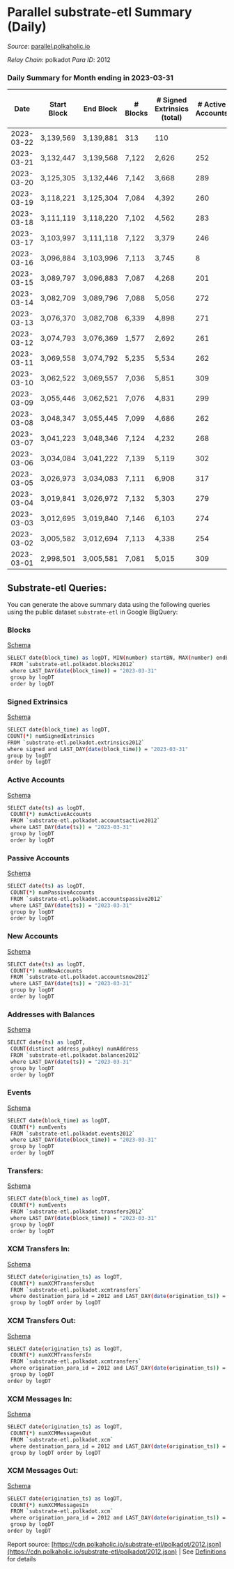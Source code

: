 # Parallel substrate-etl Summary (Daily)

_Source_: [parallel.polkaholic.io](https://parallel.polkaholic.io)

*Relay Chain*: polkadot
*Para ID*: 2012



### Daily Summary for Month ending in 2023-03-31


| Date | Start Block | End Block | # Blocks  | # Signed Extrinsics (total) | # Active Accounts | # Passive | # New | # Addresses with Balances | # Events | # Transfers | # XCM Transfers In | # XCM Transfers Out | # XCM In | # XCM Out | Issues | 
| ---- | ----------- | --------- | --------  | --------------------------- | ----------------- | --------- | ----- | ------------------------- | -------- | ----------- | ------------------ | ------------------- | -------- | --------- | ------ |
| 2023-03-22 | 3,139,569 | 3,139,881 | 313  | 110 |  |  |  |  | 1,305 | 16 ($6.04) |   |   |  |  |  |
| 2023-03-21 | 3,132,447 | 3,139,568 | 7,122  | 2,626 | 252 | 29 | 7 | 47,396 | 32,676 | 964 ($24,730.70) | 33 ($19,288.30) | 46 ($43,062.15) | 26 | 27 |  |
| 2023-03-20 | 3,125,305 | 3,132,446 | 7,142  | 3,668 | 289 | 20 | 6 | 47,389 | 40,952 | 1,506 ($85,126.29) | 64 ($75,754.41) | 64 ($100,696.18) | 65 | 65 |  |
| 2023-03-19 | 3,118,221 | 3,125,304 | 7,084  | 4,392 | 260 | 29 | 2 | 47,384 | 39,001 | 966 ($41,845.82) | 44 ($84,184.42) | 83 ($124,799.06) | 46 | 82 |  |
| 2023-03-18 | 3,111,119 | 3,118,220 | 7,102  | 4,562 | 283 | 24 | 7 | 47,382 | 40,468 | 1,300 ($46,317.46) | 35 ($367,946.88) | 94 ($249,315.88) | 35 | 95 |  |
| 2023-03-17 | 3,103,997 | 3,111,118 | 7,122  | 3,379 | 246 | 31 | 2 | 47,375 | 33,968 | 1,017 ($19,934.04) | 57 ($54,029.43) | 80 ($428,074.52) | 60 | 83 |  |
| 2023-03-16 | 3,096,884 | 3,103,996 | 7,113  | 3,745 | 8 | 190 | 16 | 47,374 | 37,091 | 1,647 ($58,374.02) | 75 ($66,884.75) | 63 ($374,245.66) | 77 | 64 |  |
| 2023-03-15 | 3,089,797 | 3,096,883 | 7,087  | 4,268 | 201 | 29 | 4 | 47,358 | 38,860 | 1,355 ($28,646.02) | 53 ($66,151.58) | 53 ($59,840.41) | 54 | 55 |  |
| 2023-03-14 | 3,082,709 | 3,089,796 | 7,088  | 5,056 | 272 | 29 | 8 | 47,355 | 43,392 | 1,513 ($66,877.91) | 59 ($100,917.26) | 86 ($250,984.26) | 60 | 88 |  |
| 2023-03-13 | 3,076,370 | 3,082,708 | 6,339  | 4,898 | 271 | 18 | 6 | 47,347 | 41,107 | 1,352 ($31,491.01) | 66 ($34,925.41) | 94 ($107,915.17) | 67 | 81 |  |
| 2023-03-12 | 3,074,793 | 3,076,369 | 1,577  | 2,692 | 261 | 20 | 5 | 47,341 | 22,018 | 1,047 ($18,718.69) | 40 ($245,665.27) | 63 ($153,938.28) | 31 | 52 |  |
| 2023-03-11 | 3,069,558 | 3,074,792 | 5,235  | 5,534 | 262 | 22 | 5 | 47,336 | 44,147 | 1,326 ($35,444.17) | 76 ($233,023.41) | 91 ($301,083.81) | 70 | 79 |  |
| 2023-03-10 | 3,062,522 | 3,069,557 | 7,036  | 5,851 | 309 | 19 | 7 | 47,331 | 50,644 | 1,861 ($72,153.07) | 93 ($81,041.04) | 87 ($90,453.79) | 92 | 86 |  |
| 2023-03-09 | 3,055,446 | 3,062,521 | 7,076  | 4,831 | 299 | 41 | 10 | 47,324 | 44,630 | 1,411 ($45,126.40) | 87 ($142,862.92) | 100 ($316,437.60) | 87 | 100 |  |
| 2023-03-08 | 3,048,347 | 3,055,445 | 7,099  | 4,686 | 262 | 20 | 4 | 47,314 | 43,309 | 1,507 ($36,435.39) | 67 ($132,775.52) | 68 ($96,618.06) | 69 | 65 |  |
| 2023-03-07 | 3,041,223 | 3,048,346 | 7,124  | 4,232 | 268 | 21 | 10 | 47,310 | 40,566 | 1,317 ($36,476.74) | 48 ($41,355.08) | 60 ($234,839.10) | 49 | 61 |  |
| 2023-03-06 | 3,034,084 | 3,041,222 | 7,139  | 5,119 | 302 | 21 | 9 | 47,300 | 46,562 | 1,717 ($70,555.04) | 74 ($68,621.56) | 95 ($708,761.66) | 74 | 97 |  |
| 2023-03-05 | 3,026,973 | 3,034,083 | 7,111  | 6,908 | 317 | 37 | 10 | 47,291 | 56,210 | 1,705 ($70,106.19) | 77 ($3,624,910.60) | 125 ($462,984.23) | 78 | 127 |  |
| 2023-03-04 | 3,019,841 | 3,026,972 | 7,132  | 5,303 | 279 | 19 | 6 | 47,281 | 46,454 | 1,357 ($95,559.05) | 88 ($267,367.90) | 72 ($195,215.43) | 89 | 75 |  |
| 2023-03-03 | 3,012,695 | 3,019,840 | 7,146  | 6,103 | 274 | 25 | 6 | 47,276 | 51,015 | 1,607 ($59,921.79) | 85 ($268,981.04) | 89 ($585,807.66) | 87 | 90 |  |
| 2023-03-02 | 3,005,582 | 3,012,694 | 7,113  | 4,338 | 254 | 33 | 12 | 47,270 | 41,084 | 1,254 ($43,390.22) | 69 ($60,906.06) | 68 ($42,615.92) | 72 | 70 |  |
| 2023-03-01 | 2,998,501 | 3,005,581 | 7,081  | 5,015 | 309 | 31 | 10 | 47,258 | 45,728 | 1,765 ($83,335.60) | 98 ($153,098.12) | 93 ($82,170.63) | 108 | 95 |  |

## Substrate-etl Queries:
You can generate the above summary data using the following queries using the public dataset `substrate-etl` in Google BigQuery:


### Blocks 

[Schema](https://github.com/colorfulnotion/substrate-etl/blob/main/schema/blocks.json)

```bash
SELECT date(block_time) as logDT, MIN(number) startBN, MAX(number) endBN, COUNT(*) numBlocks 
 FROM `substrate-etl.polkadot.blocks2012`  
 where LAST_DAY(date(block_time)) = "2023-03-31" 
 group by logDT 
 order by logDT
```

### Signed Extrinsics 

[Schema](https://github.com/colorfulnotion/substrate-etl/blob/main/schema/extrinsics.json)

```bash
SELECT date(block_time) as logDT, 
COUNT(*) numSignedExtrinsics 
FROM `substrate-etl.polkadot.extrinsics2012`  
where signed and LAST_DAY(date(block_time)) = "2023-03-31" 
group by logDT 
order by logDT
```

### Active Accounts 

[Schema](https://github.com/colorfulnotion/substrate-etl/blob/main/schema/accountsactive.json)

```bash
SELECT date(ts) as logDT, 
 COUNT(*) numActiveAccounts 
 FROM `substrate-etl.polkadot.accountsactive2012` 
 where LAST_DAY(date(ts)) = "2023-03-31" 
 group by logDT 
 order by logDT
```

### Passive Accounts 

[Schema](https://github.com/colorfulnotion/substrate-etl/blob/main/schema/accountspassive.json)

```bash
SELECT date(ts) as logDT, 
 COUNT(*) numPassiveAccounts 
 FROM `substrate-etl.polkadot.accountspassive2012` 
 where LAST_DAY(date(ts)) = "2023-03-31" 
 group by logDT 
 order by logDT
```

### New Accounts 

[Schema](https://github.com/colorfulnotion/substrate-etl/blob/main/schema/accountsnew.json)

```bash
SELECT date(ts) as logDT, 
 COUNT(*) numNewAccounts 
 FROM `substrate-etl.polkadot.accountsnew2012` 
 where LAST_DAY(date(ts)) = "2023-03-31" 
 group by logDT
 order by logDT
```

### Addresses with Balances 

[Schema](https://github.com/colorfulnotion/substrate-etl/blob/main/schema/balances.json)

```bash
SELECT date(ts) as logDT,
 COUNT(distinct address_pubkey) numAddress 
 FROM `substrate-etl.polkadot.balances2012` 
 where LAST_DAY(date(ts)) = "2023-03-31" 
 group by logDT 
 order by logDT
```

### Events 

[Schema](https://github.com/colorfulnotion/substrate-etl/blob/main/schema/events.json)

```bash
SELECT date(block_time) as logDT, 
 COUNT(*) numEvents 
 FROM `substrate-etl.polkadot.events2012` 
 where LAST_DAY(date(block_time)) = "2023-03-31" 
 group by logDT 
 order by logDT
```

### Transfers:

[Schema](https://github.com/colorfulnotion/substrate-etl/blob/main/schema/transfers.json)

```bash
SELECT date(block_time) as logDT, 
 COUNT(*) numEvents 
 FROM `substrate-etl.polkadot.transfers2012` 
 where LAST_DAY(date(block_time)) = "2023-03-31" 
 group by logDT 
 order by logDT
```

### XCM Transfers In: 

[Schema](https://github.com/colorfulnotion/substrate-etl/blob/main/schema/xcmtransfers.json)

```bash
SELECT date(origination_ts) as logDT, 
 COUNT(*) numXCMTransfersOut 
 FROM `substrate-etl.polkadot.xcmtransfers` 
 where destination_para_id = 2012 and LAST_DAY(date(origination_ts)) = "2023-03-31" 
 group by logDT order by logDT
```

### XCM Transfers Out: 

[Schema](https://github.com/colorfulnotion/substrate-etl/blob/main/schema/xcmtransfers.json)

```bash
SELECT date(origination_ts) as logDT, 
 COUNT(*) numXCMTransfersIn 
 FROM `substrate-etl.polkadot.xcmtransfers` 
 where origination_para_id = 2012 and LAST_DAY(date(origination_ts)) = "2023-03-31" 
 group by logDT 
order by logDT
```

### XCM Messages In: 

[Schema](https://github.com/colorfulnotion/substrate-etl/blob/main/schema/xcm.json)

```bash
SELECT date(origination_ts) as logDT, 
 COUNT(*) numXCMMessagesOut 
 FROM `substrate-etl.polkadot.xcm` 
 where destination_para_id = 2012 and LAST_DAY(date(origination_ts)) = "2023-03-31" 
 group by logDT order by logDT
```

### XCM Messages Out: 

[Schema](https://github.com/colorfulnotion/substrate-etl/blob/main/schema/xcm.json)

```bash
SELECT date(origination_ts) as logDT, 
 COUNT(*) numXCMMessagesIn 
 FROM `substrate-etl.polkadot.xcm` 
 where origination_para_id = 2012 and LAST_DAY(date(origination_ts)) = "2023-03-31" 
 group by logDT 
order by logDT
```


Report source: [https://cdn.polkaholic.io/substrate-etl/polkadot/2012.json](https://cdn.polkaholic.io/substrate-etl/polkadot/2012.json) | See [Definitions](/DEFINITIONS.md) for details
